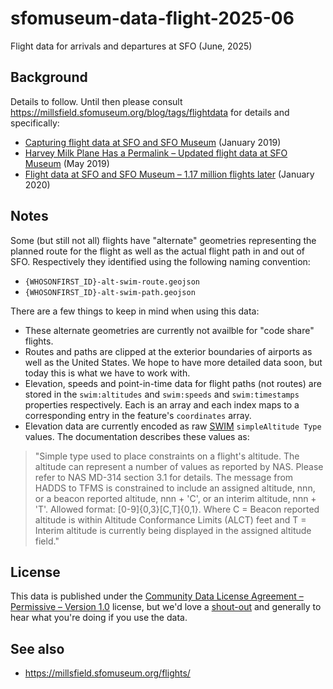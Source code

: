 # sfomuseum-data-flight-2025-06

Flight data for arrivals and departures at SFO (June, 2025)

## Background

Details to follow. Until then please consult https://millsfield.sfomuseum.org/blog/tags/flightdata for details and specifically:

* [Capturing flight data at SFO and SFO Museum](https://millsfield.sfomuseum.org/blog/2019/01/18/flights/) (January 2019)
* [Harvey Milk Plane Has a Permalink – Updated flight data at SFO Museum](https://millsfield.sfomuseum.org/blog/2019/05/17/flights/) (May 2019)
* [Flight data at SFO and SFO Museum – 1.17 million flights later](https://millsfield.sfomuseum.org/blog/2020/01/24/flightdata/) (January 2020)

## Notes

Some (but still not all) flights have "alternate" geometries representing the planned route for the flight as well as the actual flight path in and out of SFO. Respectively they identified using the following naming convention:

* `{WHOSONFIRST_ID}-alt-swim-route.geojson`
* `{WHOSONFIRST_ID}-alt-swim-path.geojson`

There are a few things to keep in mind when using this data:

* These alternate geometries are currently not availble for "code share" flights.
* Routes and paths are clipped at the exterior boundaries of airports as well as the United States. We hope to have more detailed data soon, but today this is what we have to work with.
* Elevation, speeds and point-in-time data for flight paths (not routes) are stored in the `swim:altitudes` and `swim:speeds` and `swim:timestamps` properties respectively. Each is an array and each index maps to a corresponding entry in the feature's `coordinates` array.
* Elevation data are currently encoded as raw [SWIM](https://www.faa.gov/air_traffic/technology/swim/products/) `simpleAltitude Type` values. The documentation describes these values as:

> "Simple type used to place constraints on a flight's altitude. The altitude can represent a number of values as reported by NAS. Please refer to NAS MD-314 section 3.1 for details. The message from HADDS to TFMS is constrained to include an assigned altitude, nnn, or a beacon reported altitude, nnn + 'C', or an interim altitude, nnn + 'T'. Allowed format: [0-9]{0,3}[C,T]{0,1}. Where C = Beacon reported altitude is within Altitude Conformance Limits (ALCT) feet and T = Interim altitude is currently being displayed in the assigned altitude field."

## License

This data is published under the [Community Data License Agreement – Permissive – Version 1.0](LICENSE) license, but we'd love a [shout-out](https://twitter.com/flysfo) and generally to hear what you're doing if you use the data.

## See also

* https://millsfield.sfomuseum.org/flights/
